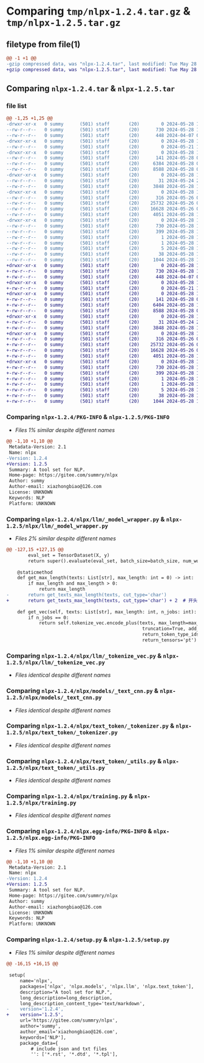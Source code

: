# Comparing `tmp/nlpx-1.2.4.tar.gz` & `tmp/nlpx-1.2.5.tar.gz`

## filetype from file(1)

```diff
@@ -1 +1 @@
-gzip compressed data, was "nlpx-1.2.4.tar", last modified: Tue May 28 13:58:19 2024, max compression
+gzip compressed data, was "nlpx-1.2.5.tar", last modified: Tue May 28 14:09:56 2024, max compression
```

## Comparing `nlpx-1.2.4.tar` & `nlpx-1.2.5.tar`

### file list

```diff
@@ -1,25 +1,25 @@
-drwxr-xr-x   0 summy      (501) staff       (20)        0 2024-05-28 13:58:19.248755 nlpx-1.2.4/
--rw-r--r--   0 summy      (501) staff       (20)      730 2024-05-28 13:58:19.248063 nlpx-1.2.4/PKG-INFO
--rw-r--r--   0 summy      (501) staff       (20)      448 2024-04-07 01:09:43.000000 nlpx-1.2.4/README.rst
-drwxr-xr-x   0 summy      (501) staff       (20)        0 2024-05-28 13:58:19.218073 nlpx-1.2.4/nlpx/
--rw-r--r--   0 summy      (501) staff       (20)        0 2024-05-21 11:15:55.000000 nlpx-1.2.4/nlpx/__init__.py
-drwxr-xr-x   0 summy      (501) staff       (20)        0 2024-05-28 13:58:19.228086 nlpx-1.2.4/nlpx/llm/
--rw-r--r--   0 summy      (501) staff       (20)      141 2024-05-28 01:07:01.000000 nlpx-1.2.4/nlpx/llm/__init__.py
--rw-r--r--   0 summy      (501) staff       (20)     6384 2024-05-28 01:52:12.000000 nlpx-1.2.4/nlpx/llm/_model_wrapper.py
--rw-r--r--   0 summy      (501) staff       (20)     8588 2024-05-28 03:14:40.000000 nlpx-1.2.4/nlpx/llm/_tokenize_vec.py
-drwxr-xr-x   0 summy      (501) staff       (20)        0 2024-05-28 13:58:19.232347 nlpx-1.2.4/nlpx/models/
--rw-r--r--   0 summy      (501) staff       (20)       31 2024-05-24 23:09:44.000000 nlpx-1.2.4/nlpx/models/__init__.py
--rw-r--r--   0 summy      (501) staff       (20)     3848 2024-05-28 13:54:23.000000 nlpx-1.2.4/nlpx/models/_text_cnn.py
-drwxr-xr-x   0 summy      (501) staff       (20)        0 2024-05-28 13:58:19.239973 nlpx-1.2.4/nlpx/text_token/
--rw-r--r--   0 summy      (501) staff       (20)      316 2024-05-26 05:47:41.000000 nlpx-1.2.4/nlpx/text_token/__init__.py
--rw-r--r--   0 summy      (501) staff       (20)    25732 2024-05-26 06:13:27.000000 nlpx-1.2.4/nlpx/text_token/_tokenizer.py
--rw-r--r--   0 summy      (501) staff       (20)    16628 2024-05-26 05:47:41.000000 nlpx-1.2.4/nlpx/text_token/_utils.py
--rw-r--r--   0 summy      (501) staff       (20)     4051 2024-05-28 13:25:28.000000 nlpx-1.2.4/nlpx/training.py
-drwxr-xr-x   0 summy      (501) staff       (20)        0 2024-05-28 13:58:19.222675 nlpx-1.2.4/nlpx.egg-info/
--rw-r--r--   0 summy      (501) staff       (20)      730 2024-05-28 13:58:19.000000 nlpx-1.2.4/nlpx.egg-info/PKG-INFO
--rw-r--r--   0 summy      (501) staff       (20)      399 2024-05-28 13:58:19.000000 nlpx-1.2.4/nlpx.egg-info/SOURCES.txt
--rw-r--r--   0 summy      (501) staff       (20)        1 2024-05-28 13:58:19.000000 nlpx-1.2.4/nlpx.egg-info/dependency_links.txt
--rw-r--r--   0 summy      (501) staff       (20)        1 2024-05-28 13:58:19.000000 nlpx-1.2.4/nlpx.egg-info/not-zip-safe
--rw-r--r--   0 summy      (501) staff       (20)        5 2024-05-28 13:58:19.000000 nlpx-1.2.4/nlpx.egg-info/top_level.txt
--rw-r--r--   0 summy      (501) staff       (20)       38 2024-05-28 13:58:19.249003 nlpx-1.2.4/setup.cfg
--rw-r--r--   0 summy      (501) staff       (20)     1044 2024-05-28 13:58:13.000000 nlpx-1.2.4/setup.py
+drwxr-xr-x   0 summy      (501) staff       (20)        0 2024-05-28 14:09:56.486717 nlpx-1.2.5/
+-rw-r--r--   0 summy      (501) staff       (20)      730 2024-05-28 14:09:56.485911 nlpx-1.2.5/PKG-INFO
+-rw-r--r--   0 summy      (501) staff       (20)      448 2024-04-07 01:09:43.000000 nlpx-1.2.5/README.rst
+drwxr-xr-x   0 summy      (501) staff       (20)        0 2024-05-28 14:09:56.455032 nlpx-1.2.5/nlpx/
+-rw-r--r--   0 summy      (501) staff       (20)        0 2024-05-21 11:15:55.000000 nlpx-1.2.5/nlpx/__init__.py
+drwxr-xr-x   0 summy      (501) staff       (20)        0 2024-05-28 14:09:56.468994 nlpx-1.2.5/nlpx/llm/
+-rw-r--r--   0 summy      (501) staff       (20)      141 2024-05-28 01:07:01.000000 nlpx-1.2.5/nlpx/llm/__init__.py
+-rw-r--r--   0 summy      (501) staff       (20)     6404 2024-05-28 14:08:34.000000 nlpx-1.2.5/nlpx/llm/_model_wrapper.py
+-rw-r--r--   0 summy      (501) staff       (20)     8588 2024-05-28 03:14:40.000000 nlpx-1.2.5/nlpx/llm/_tokenize_vec.py
+drwxr-xr-x   0 summy      (501) staff       (20)        0 2024-05-28 14:09:56.473971 nlpx-1.2.5/nlpx/models/
+-rw-r--r--   0 summy      (501) staff       (20)       31 2024-05-24 23:09:44.000000 nlpx-1.2.5/nlpx/models/__init__.py
+-rw-r--r--   0 summy      (501) staff       (20)     3848 2024-05-28 13:54:23.000000 nlpx-1.2.5/nlpx/models/_text_cnn.py
+drwxr-xr-x   0 summy      (501) staff       (20)        0 2024-05-28 14:09:56.479776 nlpx-1.2.5/nlpx/text_token/
+-rw-r--r--   0 summy      (501) staff       (20)      316 2024-05-26 05:47:41.000000 nlpx-1.2.5/nlpx/text_token/__init__.py
+-rw-r--r--   0 summy      (501) staff       (20)    25732 2024-05-26 06:13:27.000000 nlpx-1.2.5/nlpx/text_token/_tokenizer.py
+-rw-r--r--   0 summy      (501) staff       (20)    16628 2024-05-26 05:47:41.000000 nlpx-1.2.5/nlpx/text_token/_utils.py
+-rw-r--r--   0 summy      (501) staff       (20)     4051 2024-05-28 13:25:28.000000 nlpx-1.2.5/nlpx/training.py
+drwxr-xr-x   0 summy      (501) staff       (20)        0 2024-05-28 14:09:56.465049 nlpx-1.2.5/nlpx.egg-info/
+-rw-r--r--   0 summy      (501) staff       (20)      730 2024-05-28 14:09:56.000000 nlpx-1.2.5/nlpx.egg-info/PKG-INFO
+-rw-r--r--   0 summy      (501) staff       (20)      399 2024-05-28 14:09:56.000000 nlpx-1.2.5/nlpx.egg-info/SOURCES.txt
+-rw-r--r--   0 summy      (501) staff       (20)        1 2024-05-28 14:09:56.000000 nlpx-1.2.5/nlpx.egg-info/dependency_links.txt
+-rw-r--r--   0 summy      (501) staff       (20)        1 2024-05-28 13:58:19.000000 nlpx-1.2.5/nlpx.egg-info/not-zip-safe
+-rw-r--r--   0 summy      (501) staff       (20)        5 2024-05-28 14:09:56.000000 nlpx-1.2.5/nlpx.egg-info/top_level.txt
+-rw-r--r--   0 summy      (501) staff       (20)       38 2024-05-28 14:09:56.486961 nlpx-1.2.5/setup.cfg
+-rw-r--r--   0 summy      (501) staff       (20)     1044 2024-05-28 14:09:53.000000 nlpx-1.2.5/setup.py
```

### Comparing `nlpx-1.2.4/PKG-INFO` & `nlpx-1.2.5/PKG-INFO`

 * *Files 1% similar despite different names*

```diff
@@ -1,10 +1,10 @@
 Metadata-Version: 2.1
 Name: nlpx
-Version: 1.2.4
+Version: 1.2.5
 Summary: A tool set for NLP.
 Home-page: https://gitee.com/summry/nlpx
 Author: summy
 Author-email: xiazhongbiao@126.com
 License: UNKNOWN
 Keywords: NLP
 Platform: UNKNOWN
```

### Comparing `nlpx-1.2.4/nlpx/llm/_model_wrapper.py` & `nlpx-1.2.5/nlpx/llm/_model_wrapper.py`

 * *Files 2% similar despite different names*

```diff
@@ -127,15 +127,15 @@
 		eval_set = TensorDataset(X, y)
 		return super().evaluate(eval_set, batch_size=batch_size, num_workers=num_workers, collate_fn=collate_fn)
 
 	@staticmethod
 	def get_max_length(texts: List[str], max_length: int = 0) -> int:
 		if max_length and max_length > 0:
 			return max_length
-		return get_texts_max_length(texts, cut_type='char')
+		return get_texts_max_length(texts, cut_type='char') + 2  # 开头结尾
 
 	def get_vec(self, texts: List[str], max_length: int, n_jobs: int):
 		if n_jobs == 0:
 			return self.tokenize_vec.encode_plus(texts, max_length=max_length, padding='max_length',
 												  truncation=True, add_special_tokens=True,
 												  return_token_type_ids=True, return_attention_mask=True,
 												  return_tensors='pt')
```

### Comparing `nlpx-1.2.4/nlpx/llm/_tokenize_vec.py` & `nlpx-1.2.5/nlpx/llm/_tokenize_vec.py`

 * *Files identical despite different names*

### Comparing `nlpx-1.2.4/nlpx/models/_text_cnn.py` & `nlpx-1.2.5/nlpx/models/_text_cnn.py`

 * *Files identical despite different names*

### Comparing `nlpx-1.2.4/nlpx/text_token/_tokenizer.py` & `nlpx-1.2.5/nlpx/text_token/_tokenizer.py`

 * *Files identical despite different names*

### Comparing `nlpx-1.2.4/nlpx/text_token/_utils.py` & `nlpx-1.2.5/nlpx/text_token/_utils.py`

 * *Files identical despite different names*

### Comparing `nlpx-1.2.4/nlpx/training.py` & `nlpx-1.2.5/nlpx/training.py`

 * *Files identical despite different names*

### Comparing `nlpx-1.2.4/nlpx.egg-info/PKG-INFO` & `nlpx-1.2.5/nlpx.egg-info/PKG-INFO`

 * *Files 1% similar despite different names*

```diff
@@ -1,10 +1,10 @@
 Metadata-Version: 2.1
 Name: nlpx
-Version: 1.2.4
+Version: 1.2.5
 Summary: A tool set for NLP.
 Home-page: https://gitee.com/summry/nlpx
 Author: summy
 Author-email: xiazhongbiao@126.com
 License: UNKNOWN
 Keywords: NLP
 Platform: UNKNOWN
```

### Comparing `nlpx-1.2.4/setup.py` & `nlpx-1.2.5/setup.py`

 * *Files 1% similar despite different names*

```diff
@@ -16,15 +16,15 @@
 
 setup(
     name='nlpx',
     packages=['nlpx', 'nlpx.models', 'nlpx.llm', 'nlpx.text_token'],
     description="A tool set for NLP.",
     long_description=long_description,
     long_description_content_type='text/markdown',
-    version='1.2.4',
+    version='1.2.5',
     url='https://gitee.com/summry/nlpx',
     author='summy',
     author_email='xiazhongbiao@126.com',
     keywords=['NLP'],
     package_data={
         # include json and txt files
         '': ['*.rst', '*.dtd', '*.tpl'],
```


